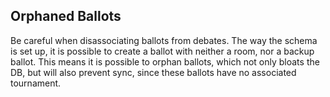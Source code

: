 
## Orphaned Ballots

Be careful when disassociating ballots from debates.
The way the schema is set up, it is possible to create a ballot with neither a room,
nor a backup ballot.
This means it is possible to orphan ballots, which not only bloats the DB,
but will also prevent sync, since these ballots have no associated tournament.

